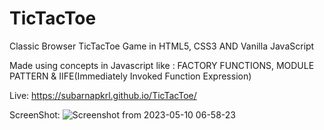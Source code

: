# TicTacToe
Classic Browser TicTacToe Game in HTML5, CSS3 AND Vanilla JavaScript

Made using concepts in Javascript like : FACTORY FUNCTIONS, MODULE PATTERN & IIFE(Immediately Invoked Function Expression)

Live: https://subarnapkrl.github.io/TicTacToe/

ScreenShot:
![Screenshot from 2023-05-10 06-58-23](https://github.com/subarnapkrl/TicTacToe/assets/72292918/1f63f5b4-fff5-4e5d-9f35-fa2cbbc1fb1f)
